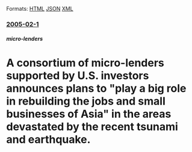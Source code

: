 
Formats: [HTML](/news/2005/02/1/a-consortium-of-micro-lenders-supported-by-u-s-investors-announces-plans-to-play-a-big-role-in-rebuilding-the-jobs-and-small-businesses-o.html)  [JSON](/news/2005/02/1/a-consortium-of-micro-lenders-supported-by-u-s-investors-announces-plans-to-play-a-big-role-in-rebuilding-the-jobs-and-small-businesses-o.json)  [XML](/news/2005/02/1/a-consortium-of-micro-lenders-supported-by-u-s-investors-announces-plans-to-play-a-big-role-in-rebuilding-the-jobs-and-small-businesses-o.xml)  

### [2005-02-1](/news/2005/02/1/index.md)

##### micro-lenders
#  A consortium of micro-lenders supported by U.S. investors announces plans to "play a big role in rebuilding the jobs and small businesses of Asia" in the areas devastated by the recent tsunami and earthquake.



